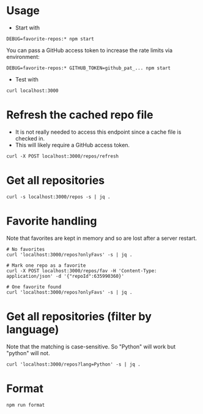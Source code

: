 # Usage

- Start with
```
DEBUG=favorite-repos:* npm start
```

You can pass a GitHub access token to increase the rate limits via environment:
```
DEBUG=favorite-repos:* GITHUB_TOKEN=github_pat_... npm start
```

- Test with
```
curl localhost:3000
```

# Refresh the cached repo file

- It is not really needed to access this endpoint since a cache file is checked in. 
- This will likely require a GitHub access token.

```
curl -X POST localhost:3000/repos/refresh
```

# Get all repositories

```
curl -s localhost:3000/repos -s | jq .
```

# Favorite handling

Note that favorites are kept in memory and so are lost after a server restart.

```
# No favorites
curl 'localhost:3000/repos?onlyFavs' -s | jq .

# Mark one repo as a favorite
curl -X POST localhost:3000/repos/fav -H 'Content-Type: application/json' -d '{"repoId":635990360}'

# One favorite found
curl 'localhost:3000/repos?onlyFavs' -s | jq .
```

# Get all repositories (filter by language)

Note that the matching is case-sensitive. So "Python" will work but "python" will not.

```
curl 'localhost:3000/repos?lang=Python' -s | jq .
```

# Format

```
npm run format
```
